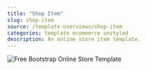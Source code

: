 ```yaml
---
title: "Shop Item"
slug: shop-item
source: /template-overviews/shop-item
categories: template ecommerce unstyled
description: An online store item template.
---
```


<img src="/assets/img/templates/shop-item.jpg" class="img-responsive" alt="Free Bootstrap Online Store Template">